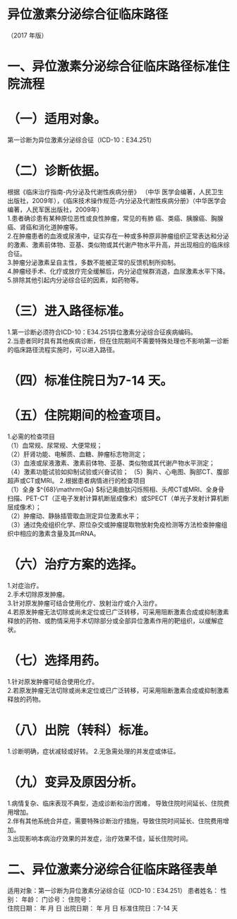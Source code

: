 # 异位激素分泌综合征临床路径  
（2017 年版）  
# 一、异位激素分泌综合征临床路径标准住院流程  
# （一）适用对象。  
第一诊断为异位激素分泌综合征（ICD-10：E34.251）  
# （二）诊断依据。  
根据《临床治疗指南-内分泌及代谢性疾病分册》 （中华 医学会编著，人民卫生出版社，2009年），《临床技术操作规范-内分泌及代谢性疾病分册》（中华医学会编著，人民军医出版社，2009年）  
1.患者确诊患有某种原位恶性或良性肿瘤，常见的有肺 癌、类癌、胰腺癌、胸腺癌、肾癌和消化道肿瘤等。  
2.在肿瘤患者的血液或尿液中，证实存在一种或多种原非肿瘤组织正常表达和分泌的激素、激素前体物、亚基、类似物或其代谢产物水平升高，并出现相应的临床综合征。  
3.肿瘤分泌激素呈自主性，多数不能被正常的反馈机制所抑制。  
4.肿瘤经手术、化疗或放疗完全缓解后，内分泌症候群消退，血尿激素水平下降。  
5.排除其他引起内分泌综合征的因素，如药物等。  
# （三）进入路径标准。  
1.第一诊断必须符合ICD-10：E34.251异位激素分泌综合征疾病编码。  
2.当患者同时具有其他疾病诊断，但在住院期间不需要特殊处理也不影响第一诊断的临床路径流程实施时，可以进入路径。  
# （四）标准住院日为7-14 天。  
# （五）住院期间的检查项目。  
1.必需的检查项目  
（1）血常规、尿常规、大便常规；  
（2）肝肾功能、电解质、血糖、肿瘤标志物测定；  
（3）血液或尿液激素、激素前体物、亚基、类似物或其代谢产物水平测定；  
（4）激素功能试验如抑制试验或兴奋试验； （5）胸片、心电图、胸部CT、腹部超声或CT或MRI。 2.根据患者病情进行的检查项目  
（1）全身 $^{68}\mathrm{Ga} $标记奥曲肽闪烁照相、头颅CT或MRI、全身骨扫描、PET-CT（正电子发射计算机断层成像术）或SPECT（单光子发射计算机断层成像术）；  
（2）肿瘤动、静脉插管取血测定异位激素水平；  
（3）通过免疫组织化学、原位杂交或肿瘤提取物放射免疫检测等方法检查肿瘤组织中相应的激素含量及其mRNA。  
# （六）治疗方案的选择。  
1.对症治疗。  
2.手术切除原发肿瘤。  
3.针对原发肿瘤可结合使用化疗、放射治疗或介入治疗。  
4.若原发肿瘤无法切除或尚未定位或已广泛转移，可采用阻断激素合成或抑制激素释放的药物、或酌情采用手术切除部分或全部异位激素作用的靶组织，以缓解症状。  
# （七）选择用药。  
1.针对原发肿瘤可结合使用化疗。  
2.若原发肿瘤无法切除或尚未定位或已广泛转移，可采用阻断激素合成或抑制激素释放的药物。  
# （八）出院（转科）标准。  
1.诊断明确，症状减轻或好转。 2.无急需处理的并发症或体征。  
# （九）变异及原因分析。  
1.病情复杂、临床表现不典型，造成诊断和治疗困难， 导致住院时间延长、住院费用增加。  
2.伴有其他系统合并症，需要特殊诊断治疗措施，导致住院时间延长、住院费用增加。  
3.出现影响本病治疗效果的并发症，治疗效果不佳，延长住院时间。  
# 二、异位激素分泌综合征临床路径表单  
适用对象：第一诊断为异位激素分泌综合征（ICD-10：E34.251） 患者姓名：         性别：    年龄：    门诊号：        住院号：  
住院日期：   年  月  日     出院日期：   年  月  日  标准住院日：7-14 天  
